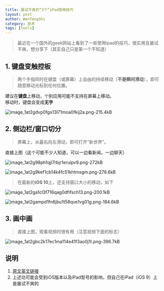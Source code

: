 ```yaml
---
title: 屡试不爽的“3个”iPad使用技巧
layout: post
author: WenfengShi
category: 技术
tags: [tools]
---
```


> 最近在一个国外的geek网站上看到了一些使用ipad的技巧，很实用且屡试不爽，想分享下（其实自己只是第一个不知道）

## 1. 键盘变触控板

> 两个手指同时在键盘（或屏幕）上自由的持续移动（**不是瞬间滑动**），即可随意移动光标到任何位置。  

建议在**键盘**上移动，个别应用可能不支持在屏幕上移动。  
移动时，键盘会变成**无字**

![image_1at2gdvp0fgs13l71moa0fkij2a.png-215.4kB][6]


## 2. 侧边栏/窗口切分

> 屏幕上，从最右向左滑动，即可打开“新世界”。

直接上图（这个可能不少人知道，可以一边看新闻，一边聊天）  

![image_1at2g98ph1qjl7rbjr1eruipv9.png-272kB][1]

![image_1at2g9kef1cb14k4fc51khtmsgm.png-278.6kB][2]

> 在最新的**iOS 10**上，还支持窗口大小的移动，如下  

![image_1at2ga1cl3f716qag0dfifsch13.png-200.1kB][3]

![image_1at2gampd1fn6jbu1t58qve1vg01g.png-184.6kB][4]


## 3. 画中画

> 直接上图，观看视频时很有用（注意视频下面的标志）

![image_1at2gbc2k17ec1ma114e41f3ao0j1t.png-396.7kB][5]

## 说明
1. [原文英文链接][7]  
2. 上述功可能会受到iOS版本以及iPad型号的影响，但自己在iPad（iOS 9）上是屡试不爽的


  [1]: http://static.zybuluo.com/wuzhimang/x3aqt5bg74h6zxtjcvwt0npa/image_1at2g98ph1qjl7rbjr1eruipv9.png
  [2]: http://static.zybuluo.com/wuzhimang/hfh1jlzq4bs32p8pypj1ocsf/image_1at2g9kef1cb14k4fc51khtmsgm.png
  [3]: http://static.zybuluo.com/wuzhimang/dhybknc6eu4szjpjs3krdwj5/image_1at2ga1cl3f716qag0dfifsch13.png
  [4]: http://static.zybuluo.com/wuzhimang/l092lxukg44lknm1iad9gz8z/image_1at2gampd1fn6jbu1t58qve1vg01g.png
  [5]: http://static.zybuluo.com/wuzhimang/xsitjeazu4oa9jawma5gsdwi/image_1at2gbc2k17ec1ma114e41f3ao0j1t.png
  [6]: http://static.zybuluo.com/wuzhimang/y555svrhqexqhitmoc0q6hma/image_1at2gdvp0fgs13l71moa0fkij2a.png
  [7]: http://www.howtogeek.com/228955/how-to-use-multiple-apps-at-once-on-an-ipad/

